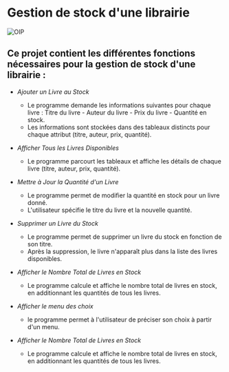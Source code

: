 # Gestion de stock d'une librairie

   ![OIP](https://github.com/user-attachments/assets/95c51002-70f1-4959-94b2-4dda740a5a1d)

## Ce projet contient les différentes fonctions nécessaires pour la gestion de stock d'une librairie :
   * *Ajouter un Livre au Stock*
        - Le programme demande les informations suivantes pour chaque livre : Titre du livre - Auteur du livre - Prix du livre - Quantité en stock.
        - Les informations sont stockées dans des tableaux distincts pour chaque attribut (titre, auteur, prix, quantité).

   * *Afficher Tous les Livres Disponibles*
        - Le programme parcourt les tableaux et affiche les détails de chaque livre (titre, auteur, prix, quantité).

   * *Mettre à Jour la Quantité d'un Livre*
        - Le programme permet de modifier la quantité en stock pour un livre donné.
        - L'utilisateur spécifie le titre du livre et la nouvelle quantité.

   * *Supprimer un Livre du Stock*
        - Le programme permet de supprimer un livre du stock en fonction de son titre.
        - Après la suppression, le livre n'apparaît plus dans la liste des livres disponibles.

   * *Afficher le Nombre Total de Livres en Stock*
        - Le programme calcule et affiche le nombre total de livres en stock, en additionnant les quantités de tous les livres.

   * *Afficher le menu des choix*
        - le programme permet à l'utilisateur de préciser son choix à partir d'un menu.

   * *Afficher le Nombre Total de Livres en Stock*
        - Le programme calcule et affiche le nombre total de livres en stock, en additionnant les quantités de tous les livres.
